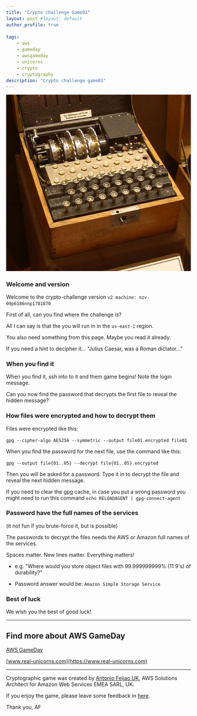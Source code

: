 ```yaml
---
title: "Crypto challenge Game01"
layout: post #layout: default
author_profile: true

tags:
    - aws
    - gameday
    - awsgameday
    - unicorns
    - crypto
    - cryptography
description: "Crypto challenge game01"
---
```


![Mini-game crypto-challenge](./assets/images/Four-rotor-enigma.jpg "Four-rotor-enigma, Photo credit: Wikipedia")

### Welcome and version

Welcome to the crypto-challenge version `v2 machine: nzv-09p6186nnp1781870`

First of all, can you find where the challenge is?

All I can say is that the you will run in in the `us-east-1` region.

You also need something from this page. Maybe you read it already.

If you need a hint to decipher it... "Julius Caesar, was a Roman dictator..."

### When you find it

When you find it, ssh into to it and them game begins! Note the login message.

Can you now find the password that decrypts the first file to reveal the hidden message?

### How files were encrypted and how to decrypt them

Files were encrypted like this:

`gpg --cipher-algo AES256 --symmetric --output file01.encrypted file01`

When you find the password for the next file, use the command like this:

`gpg --output file{01..05} --decrypt file{01..05}.encrypted`

Then you will be asked for a password.
Type it in to decrypt the file and reveal the next hidden message.

If you need to clear the gpg cache, in case you put a wrong password you might need to run this command `echo RELOADAGENT | gpg-connect-agent`

### Password have the full names of the services

(it not fun if you brute-force it, but is possible)

The passwords to decrypt the files needs the AWS or Amazon full names of the services.

Spaces matter. New lines matter. Everything matters!

- e.g. "Where would you store object files with 99.999999999% (11 9's) of durability?"

- Password answer would be: `Amazon Simple Storage Service`

### Best of luck

We wish you the best of good luck!

---

## Find more about AWS GameDay

[AWS GameDay](https://aws.amazon.com/gameday/)

[www.real-unicorns.com](https://www.real-unicorns.com)

---

Cryptographic game was created by [Antonio Feijao UK](https://www.linkedin.com/in/antoniofeijaouk/), AWS Solutions Architect for Amazon Web Services EMEA SARL, UK.

If you enjoy the game, please leave some feedback in [here](https://feedback.aws.amazon.com/?ea=feijao&fn=Antonio&ln=Feijao).

Thank you,
AF
